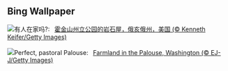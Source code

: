 ## Bing Wallpaper
![](https://www.bing.com/th?id=OHR.RockHouse_ZH-CN7318310409_UHD.jpg&w=1000)有人在家吗?:&nbsp;&ensp;[霍金山州立公园的岩石屋，俄亥俄州，美国 (© Kenneth Keifer/Getty Images)](https://www.bing.com/th?id=OHR.RockHouse_ZH-CN7318310409_UHD.jpg)
<br><br/>
![](https://www.bing.com/th?id=OHR.PalouseHills_EN-US1737990003_UHD.jpg&w=1000)Perfect, pastoral Palouse:&nbsp;&ensp;[Farmland in the Palouse, Washington (© EJ-J/Getty Images)](https://www.bing.com/th?id=OHR.PalouseHills_EN-US1737990003_UHD.jpg)
<br><br/>
